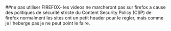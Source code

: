 ##ne pas utiliser FIREFOX-
    les videos ne marcheront pas sur firefox a cause des politiques de sécurité stricte du Content Security Policy (CSP) de firefox
    normalment les sites ont un petit header pour le regler, mais comme je l'heberge pas je ne peut point le faire.

